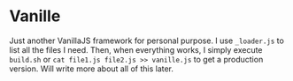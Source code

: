 # Vanille
Just another VanillaJS framework for personal purpose. I use `_loader.js` to list all the files I need. Then, when everything works, I simply execute `build.sh` or `cat file1.js file2.js >> vanille.js` to get a production version. Will write more about all of this later.
